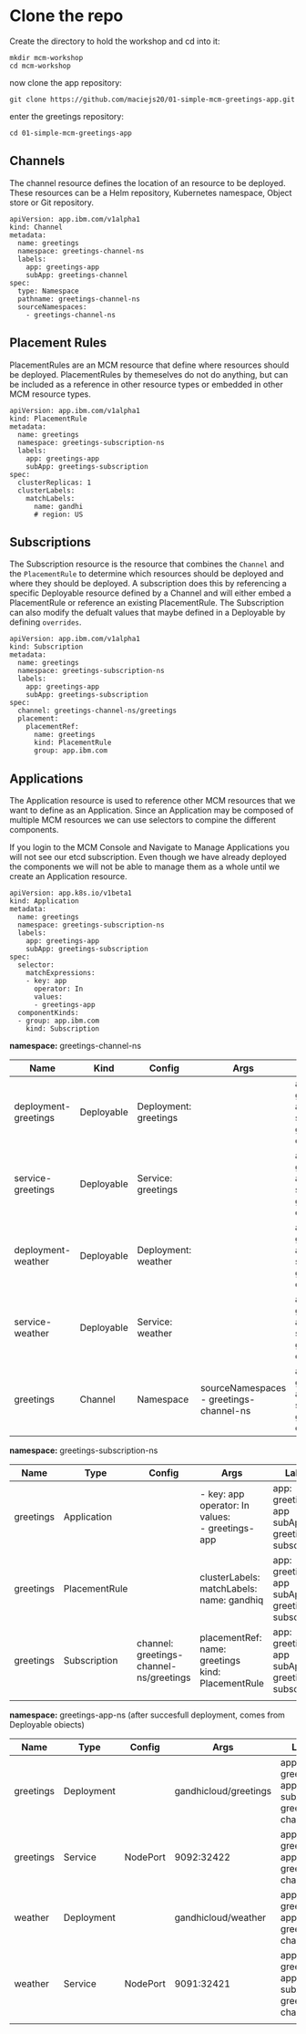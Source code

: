 # Clone the repo

Create the directory to hold the workshop and cd into it:

```
mkdir mcm-workshop
cd mcm-workshop
```

now clone the app repository:

```
git clone https://github.com/maciejs20/01-simple-mcm-greetings-app.git
```

enter the greetings repository:

```
cd 01-simple-mcm-greetings-app
```









## Channels

The channel resource defines the location of an resource to be deployed. These resources can be a Helm repository, Kubernetes namespace, Object store or Git repository.

```
apiVersion: app.ibm.com/v1alpha1
kind: Channel
metadata:
  name: greetings
  namespace: greetings-channel-ns
  labels:
    app: greetings-app
    subApp: greetings-channel
spec:
  type: Namespace
  pathname: greetings-channel-ns
  sourceNamespaces:
    - greetings-channel-ns
```





## Placement Rules

PlacementRules are an MCM resource that define where resources should be deployed. PlacementRules by themeselves do not do anything, but can be included as a reference in other resource types or embedded in other MCM resource types.



```
apiVersion: app.ibm.com/v1alpha1
kind: PlacementRule
metadata:
  name: greetings
  namespace: greetings-subscription-ns
  labels:
    app: greetings-app
    subApp: greetings-subscription
spec:
  clusterReplicas: 1
  clusterLabels:
    matchLabels:
      name: gandhi
      # region: US
```





## Subscriptions

The Subscription resource is the resource that combines the `Channel` and the `PlacementRule` to determine which resources should be deployed and where they should be deployed. A subscription does this by referencing a specific Deployable resource defined by a Channel and will either embed a PlacementRule or reference an existing PlacementRule. The Subscription can also modify the defualt values that maybe defined in a Deployable by defining `overrides`.

```
apiVersion: app.ibm.com/v1alpha1
kind: Subscription
metadata:
  name: greetings
  namespace: greetings-subscription-ns
  labels:
    app: greetings-app
    subApp: greetings-subscription
spec:
  channel: greetings-channel-ns/greetings
  placement:
    placementRef:
      name: greetings
      kind: PlacementRule
      group: app.ibm.com
```

## Applications

The Application resource is used to reference other MCM resources that we want to define as an Application. Since an Application may be composed of multiple MCM resources we can use selectors to compine the different components.

If you login to the MCM Console and Navigate to Manage Applications you will not see our etcd subscription. Even though we have already deployed the components we will not be able to manage them as a whole until we create an Application resource.

```
apiVersion: app.k8s.io/v1beta1
kind: Application
metadata:
  name: greetings
  namespace: greetings-subscription-ns
  labels:
    app: greetings-app
    subApp: greetings-subscription
spec:
  selector:
    matchExpressions:
    - key: app
      operator: In
      values:
      - greetings-app
  componentKinds:
  - group: app.ibm.com
    kind: Subscription
```



**namespace:** greetings-channel-ns

| Name                 | Kind       | Config                | Args                                    | Labels                                               |
| -------------------- | ---------- | --------------------- | --------------------------------------- | ---------------------------------------------------- |
| deployment-greetings | Deployable | Deployment: greetings |                                         | app: greetings-app<br/>    subApp: greetings-channel |
| service-greetings    | Deployable | Service: greetings    |                                         | app: greetings-app<br/>    subApp: greetings-channel |
| deployment-weather   | Deployable | Deployment: weather   |                                         | app: greetings-app<br/>    subApp: greetings-channel |
| service-weather      | Deployable | Service: weather      |                                         | app: greetings-app<br/>    subApp: greetings-channel |
| greetings            | Channel    | Namespace             | sourceNamespaces - greetings-channel-ns | app: greetings-app<br/>    subApp: greetings-channel |



**namespace:** greetings-subscription-ns


| Name      | Type          | Config                                  | Args                                                         | Labels                                                    |
| --------- | ------------- | --------------------------------------- | ------------------------------------------------------------ | --------------------------------------------------------- |
| greetings | Application   |                                         | - key: app<br/>      operator: In<br/>      values:<br/>      - greetings-app | app: greetings-app<br/>    subApp: greetings-subscription |
| greetings | PlacementRule |                                         | clusterLabels:<br/>    matchLabels:<br/>      name: gandhiq  | app: greetings-app<br/>    subApp: greetings-subscription |
| greetings | Subscription  | channel: greetings-channel-ns/greetings | placementRef:<br/>      name: greetings<br/>      kind: PlacementRule | app: greetings-app<br/>    subApp: greetings-subscription |
|           |               |                                         |                                                              |                                                           |





**namespace:** greetings-app-ns (after succesfull deployment, comes from Deployable obiects)

| Name      | Type       | Config   | Args                  | Labels                                           |
| --------- | ---------- | -------- | --------------------- | ------------------------------------------------ |
| greetings | Deployment |          | gandhicloud/greetings | app: greetings-app,    subApp: greetings-channel |
| greetings | Service    | NodePort | 9092:32422            | app: greetings-appsubApp: greetings-channel      |
| weather   | Deployment |          | gandhicloud/weather   | app: greetings-appsubApp: greetings-channel      |
| weather   | Service    | NodePort | 9091:32421            | app: greetings-app, subApp: greetings-channel    |
|           |            |          |                       |                                                  |

